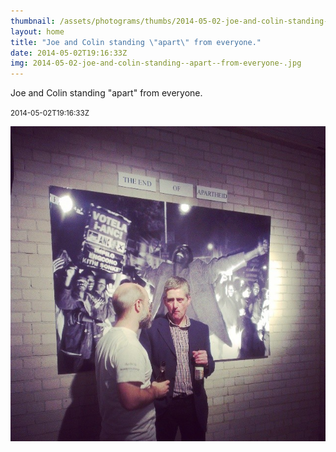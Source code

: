 ```yaml
---
thumbnail: /assets/photograms/thumbs/2014-05-02-joe-and-colin-standing--apart--from-everyone-.jpg
layout: home
title: "Joe and Colin standing \"apart\" from everyone."
date: 2014-05-02T19:16:33Z
img: 2014-05-02-joe-and-colin-standing--apart--from-everyone-.jpg
---
```


Joe and Colin standing "apart" from everyone.

<small>2014-05-02T19:16:33Z</small>

![Joe and Colin standing "apart" from everyone.](2014-05-02-joe-and-colin-standing--apart--from-everyone-.jpg)
